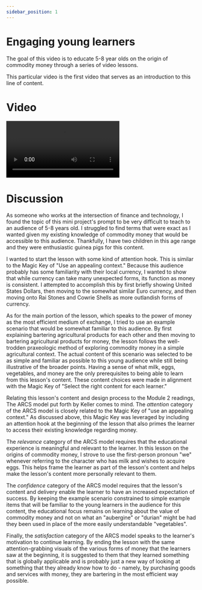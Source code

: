 ```yaml
---
sidebar_position: 1
---
```


# Engaging young learners

The goal of this video is to educate 5-8 year olds on the origin of commodity money through a series of video lessons.

This particular video is the first video that serves as an introduction to this line of content.

# Video

<video controls>
  <source src="https://www.dropbox.com/s/ohwcewxbl6554l1/Origins%20of%20Money%20Recording.mov?dl=0"/>
</video>

# Discussion

As someone who works at the intersection of finance and technology, I found the topic of this mini project's prompt to be very difficult to teach to an audience of 5-8 years old. I struggled to find terms that were exact as I wanted given my existing knowledge of commodity money that would be accessible to this audience. Thankfully, I have two children in this age range and they were enthusiastic guinea pigs for this content.

I wanted to start the lesson with some kind of attention hook. This is similar to the Magic Key of "Use an appealing context." Because this audience probably has some familiarity with their local currency, I wanted to show that while currency can take many unexpected forms, its function as money is consistent. I attempted to accomplish this by first briefly showing United States Dollars, then moving to the somewhat similar Euro currency, and then moving onto Rai Stones and Cowrie Shells as more outlandish forms of currency.

As for the main portion of the lesson, which speaks to the power of money as the most efficient medium of exchange, I tried to use an example scenario that would be somewhat familiar to this audience. By first explaining bartering agricultural products for each other and then moving to bartering agricultural products for money, the lesson follows the well-trodden praxeologic method of exploring commodity money in a simple agricultural context. The actual content of this scenario was selected to be as simple and familiar as possible to this young audience while still being illustrative of the broader points. Having a sense of what milk, eggs, vegetables, and money are the only prerequisites to being able to learn from this lesson's content. These content choices were made in alignment with the Magic Key of "Select the right content for each learner."

Relating this lesson's content and design process to the Module 2 readings, The ARCS model put forth by Keller comes to mind. The _attention_ category of the ARCS model is closely related to the Magic Key of "use an appealing context." As discussed above, this Magic Key was leveraged by including an attention hook at the beginning of the lesson that also primes the learner to access their existing knowledge regarding money.

The _relevance_ category of the ARCS model requires that the educational experience is meaningful and relevant to the learner. In this lesson on the origins of commodity money, I strove to use the first-person pronoun "we" whenever referring to the character who has milk and wishes to acquire eggs. This helps frame the learner as part of the lesson's content and helps make the lesson's content more personally relevant to them.

The _confidence_ category of the ARCS model requires that the lesson's content and delivery enable the learner to have an increased expectation of success. By keeping the example scenario constrained to simple example items that will be familiar to the young learners in the audience for this content, the educational focus remains on learning about the value of commodity money and not on what an "aubergine" or "durian" might be had they been used in place of the more easily understandable "vegetables".

Finally, the _satisfaction_ category of the ARCS model speaks to the learner's motivation to continue learning. By ending the lesson with the same attention-grabbing visuals of the various forms of money that the learners saw at the beginning, it is suggested to them that they learned something that is globally applicable and is probably just a new way of looking at something that they already know how to do - namely, by purchasing goods and services with money, they are bartering in the most efficient way possible.